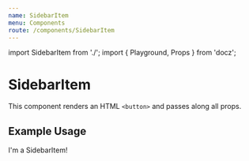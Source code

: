 ```yaml
---
name: SidebarItem
menu: Components
route: /components/SidebarItem
---
```


import SidebarItem from './';
import { Playground, Props } from 'docz';

# SidebarItem

This component renders an HTML `<button>` and passes along all props.

<Props of={SidebarItem} />

## Example Usage

<Playground>
	<SidebarItem>I'm a SidebarItem!</SidebarItem>
</Playground>
